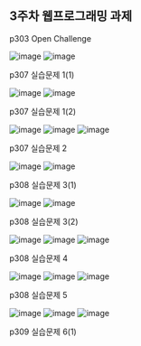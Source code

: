<h2>3주차 웹프로그래밍 과제</h2>

p303 Open Challenge

![image](https://github.com/wonjunx/webprogramming/assets/70313647/bf2defbb-fa00-4956-b202-160bcbe5eca0)
![image](https://github.com/wonjunx/webprogramming/assets/70313647/198ba1e0-fc7f-4c4d-94a7-0d60c56cb8cb)

p307 실습문제 1(1)

![image](https://github.com/wonjunx/webprogramming/assets/70313647/4da777ca-f35f-41d3-b96d-71a352fa0aa4)
![image](https://github.com/wonjunx/webprogramming/assets/70313647/290f029a-6e3b-4a29-900f-da0bb64170e7)

p307 실습문제 1(2)

![image](https://github.com/wonjunx/webprogramming/assets/70313647/c11c0dce-91c9-477e-99bf-7570b28bcb34)
![image](https://github.com/wonjunx/webprogramming/assets/70313647/02e4e4be-0ed0-462a-a754-0ee07977c050)
![image](https://github.com/wonjunx/webprogramming/assets/70313647/dee39e9a-4ac9-426f-9661-f1aed36df75a)

p307 실습문제 2

![image](https://github.com/wonjunx/webprogramming/assets/70313647/eff34012-cbbd-400b-a1f2-73b80311a9f3)
![image](https://github.com/wonjunx/webprogramming/assets/70313647/175256f3-b736-4bb7-9bce-4a2046fe52f2)

p308 실습문제 3(1)

![image](https://github.com/wonjunx/webprogramming/assets/70313647/b1af23e8-95b7-41ea-a1a3-27caadfdfcc8)
![image](https://github.com/wonjunx/webprogramming/assets/70313647/e753a5b2-f8c4-4e4b-af76-4a12d115e5d6)

p308 실습문제 3(2)

![image](https://github.com/wonjunx/webprogramming/assets/70313647/30976a93-ea8a-46be-8b1b-c8b5a98f7793)
![image](https://github.com/wonjunx/webprogramming/assets/70313647/b5215f33-d1ae-45aa-a76d-7fbeffbab0ea)
![image](https://github.com/wonjunx/webprogramming/assets/70313647/8cc38ed1-4e0f-42d0-9a74-ffb539c8da00)

p308 실습문제 4

![image](https://github.com/wonjunx/webprogramming/assets/70313647/871e98f7-1d06-41cd-88a4-3929ea63c2f2)
![image](https://github.com/wonjunx/webprogramming/assets/70313647/402a82c9-8a08-4235-9921-c37520583f34)
![image](https://github.com/wonjunx/webprogramming/assets/70313647/11f45ef9-adae-48e5-961a-3ffa028b2b1e)

p308 실습문제 5

![image](https://github.com/wonjunx/webprogramming/assets/70313647/fd5718c4-cc59-450b-94c8-a402fe0e4a84)
![image](https://github.com/wonjunx/webprogramming/assets/70313647/7fccdccf-fec7-43ff-a476-c8e2a32f01ea)
![image](https://github.com/wonjunx/webprogramming/assets/70313647/b1bcc4af-c2e8-4706-86c0-bdd035585541)

p309 실습문제 6(1)
